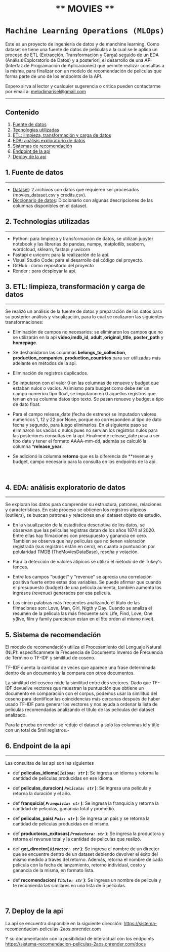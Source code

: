 # <h1 align=center> ** MOVIES ** </h1>

# <h1 align=center>**`Machine Learning Operations (MLOps)`**</h1>

Este es un proyecto de ingeniería de datos y de manchine learning. Como dataset se tiene una fuente de datos de peliculas a la cual se le aplica un proceso de ETL (Extracción, Transformación y Carga) seguido de un EDA (Análisis Exploratorio de Datos) y a posteriori, el desarrollo de una API (Interfaz de Programación de Aplicaciones) que permite realizar consultas a la misma, para finalizar con un modelo de recomendación de peliculas que forma parte de uno de los endpoints de la API.

Espero sirva al lector y cualquier sugerencia o crítica pueden contactarme por email a: melodimarisel@gmail.com

<hr>  

## Contenido
1. [Fuente de datos](#fuente-datos)
2. [Tecnologías utilizadas](#tecnologias)
3. [ETL: limpieza, transformación y carga de datos ](#etl)
4. [EDA: análisis exploratorio de datos ](#eda)
5. [Sistemas de recomendación ](#ml)
6. [Endpoint de la api ](#api)
7. [Deploy de la api ](#conclusion)

## 1. Fuente de datos
***
+ [Dataset](/dataset): 2 archivos con datos que requieren ser procesados (movies_dataset.csv y credits.csv). 
+ [Diccionario de datos](https://docs.google.com/spreadsheets/d/1QkHH5er-74Bpk122tJxy_0D49pJMIwKLurByOfmxzho/edit#gid=0): Diccionario con algunas descripciones de las columnas disponibles en el dataset.

## 2. Technologías utilizadas
***
+ Python: para limpieza y transformación de datos, se utilizan jupyter notebook y las librerias de pandas, numpy, matplotlib, seaborn, wordcloud, sklearn, fastapi y uvicorn
+ Fastapi e uvicorn: para la realización de la api. 
+ Visual Studio Code: para el desarrollo del código del proyecto. 
+ GitHub : como repositorio del proyecto
+ Render : para desployar la api.


## 3. ETL: limpieza, transformación y carga de datos
***
Se realizó un análisis de la fuente de datos y preparación de los datos para su posterior análisis y visualización, para lo cual se realizaron las siguientes transformaciones:

+ Eliminación de campos no necesarios: se eliminaron los campos que no se utilizarán en la api **video**,**imdb_id**, **adult** ,**original_title**, **poster_path** y **homepage**. 

+ Se deshanidaron las columnas **belongs_to_collection**, **production_companies**, **production_countries** para ser utilizadas más adelante en métodos de la api.

+ Eliminación de registros duplicados. 

+ Se imputaron con el valor 0 en las columnas de renueve y budget que estaban nulos o vacios. Asimismo para budget como debe ser un campo numerico tipo float, se imputaron en 0 aquellos registros que tenian en su columna datos tipo texto. Se pasan renueve y budget a tipo de dato float.

+ Para el campo release_date (fecha de estreno) se imputadon valores numericos 1, 12 y 22 por None, porque no corresponden al tipo de dato fecha y segundo, para luego eliminarlos. En el siguiente paso se eliminaron los vacios o nulos pues no servian los registros nulos para las posteriores consultas en la api. Finalmente release_date pasa a ser tipo date y tener el formato AAAA-mm-dd, además se calculó la columna ***release_year**.

+ Se adicionó la columna **retorno** que es la diferencia de **revenue y budget, campo necesario para la consulta en los endpoints de la api.

<br/>

## 4. EDA: análisis exploratorio de datos
***
Se exploran los datos para comprender su estructura, patrones, relaciones y características. 
En este proceso se obtienen los registros atípicos (outliers), se buscan patrones y relaciones en el dataset objeto de estudio.

+ En la visualización de la estadistica descriptiva de los datos, se observan que las peliculas registras datan de los años 1874 al 2020. Entre ellas hay filmaciones con presupuesto y ganancia en cero. También se observa que hay peliculas que no tienen valoración registrada (sus registros están en cero), en cuanto a puntuación por polularidad TMDB (TheMoviesDataBase), reseña y votación.

+ Para la detección de valores atípicos se utilizó el método de de Tukey's fences.

+ Entre los campos "budget" y "revenue" se aprecia una correlación positiva fuerte entre estas dos variables. Se puede afirmar que cuando el presupuesto (budget) de una película aumenta, también aumenta los ingresos (revenue) generados por esa película.

+ Las cinco palabras más frecuentes analizando el titulo de las filmaciones son: Love, Man, Girl, Nigth y Day. Cuando se analiza el resumen de la pelicula las más frecuente son: Life, Find, Love, One y(live, film y family parecieran estan en el 5to orden al mismo nivel).

## 5. Sistema de recomendación
 
El modelo de recomendación utiliza el Procesamiento del Lenguaje Natural (NLP): especificamnete la  Frecuencia de Documento Inverso de Frecuencia de Término o TF-IDF y similitud de coseno.

TF-IDF cuenta la cantidad de veces que aparece una frase determinada dentro de un documento y la compara con otros documentos.

La similitud del coseno mide la similitud entre dos vectores. Dado que TF-IDF devuelve vectores que muestran la puntuación que obtiene un documento en comparación con el corpus, podemos usar la similitud del coseno para identificar las coincidencias más cercanas después de haber usado TF-IDF para generar los vectores y nos ayuda a ordenar la lista de peliculas recomendadas analizando el titulo de las peliculas del dataset analizado. 

Para la prueba en render se redujo el dataset a solo las columnas id y title con un total de 5mil registros.-

## 6. Endpoint de la api
***
Las consultas de las api son las siguientes
  
+ def **peliculas_idioma( *`Idioma: str`* )**:
    Se ingresa un idioma y retorna la cantidad de películas producidas en ese idioma.

+ def **peliculas_duracion( *`Pelicula: str`* )**:
    Se ingresa una pelicula y retorna la duración y el año.
   
+ def **franquicia( *`Franquicia: str`* )**:
    Se ingresa la franquicia y retorna la cantidad de peliculas, ganancia total y promedio.

+ def **peliculas_pais( *`Pais: str`* )**:
    Se ingresa un país y se retorna la cantidad de peliculas producidas en el mismo.

+ def **productoras_exitosas( *`Productora: str`* )**:
    Se ingresa la productora y retorna el revunue total y la cantidad de peliculas que realizó.

+ def **get_director( *`Director: str`* )**:
    Se ingresa el nombre de un director que se encuentre dentro de un dataset debiendo devolver el éxito del mismo medido a través del retorno. 
    Además, retorna el nombre de cada película con la fecha de lanzamiento, retorno individual, costo y ganancia de la misma, en formato lista.
    
+ def **recomendacion( *`Titulo: str`* )**:
    Se ingresa un nombre de pelicula y te recomienda las similares en una lista de 5 peliculas. 

<br/>

## 7. Deploy de la api
La api se encuentra disponible en la siguiente dirección:
https://sistema-recomendacion-peliculas-2aos.onrender.com

Y su documentación con la posibilidad de interactual con los endpoints
https://sistema-recomendacion-peliculas-2aos.onrender.com/docs